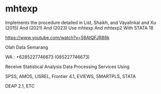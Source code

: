 # mhtexp
Implements the procedure detailed in List, Shaikh, and Vayalinkal and Xu (2015) And (2021) And (2023) Use mhtexp And mhtexp2 With STATA 18

https://www.youtube.com/watch?v=58AtQFJR86k

Olah Data Semarang

WA : +6285227746673 (085227746673)

Receive Statistical Analysis Data Processing Services Using

SPSS, AMOS, LISREL, Frontier 4.1, EVIEWS, SMARTPLS, STATA

DEAP 2.1, ETC
